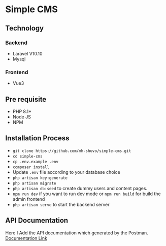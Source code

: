 # Simple CMS
## Technology
### Backend
- Laravel V10.10
- Mysql

### Frontend
 - Vue3

## Pre requisite

- PHP 8.1+
- Node JS
- NPM

## Installation Process

- `git clone https://github.com/mh-shuvo/simple-cms.git`
- `cd simple-cms`
- `cp .env.example .env`
- `composer install`
- Update `.env` file according to your database choice
- `php artisan key:generate`
- `php artisan migrate`
- `php artisan db:seed` to create dummy users and content pages.
- `npm run dev` if you want to run dev mode or `npm run build` for build the admin frontend
- `php artisan serve` to start the backend server


## API Documentation
Here I Add the API documentation which generated by the Postman.
[Documentation Link](https://documenter.getpostman.com/view/6303225/2s9Y5YSNmm)
